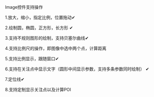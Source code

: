 Image控件支持操作

1.放大，缩小，指定比例，位置拖动✔

2.绘制圆，椭圆，正方形，长方形  ✔

3.支持不规则图形的绘制，支持贝塞尔曲线✔

4.支持比例尺的操作，即图像中选中两个点，计算距离

5.支持比例显示，跟随窗口✔

6.支持在关注点中显示文字（圆形中间显示参数，支持多条参数同时绘制） ✔

7.定位线✔

8.支持定制显示关注点以及计算POI

